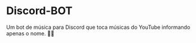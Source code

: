 # Discord-BOT
Um bot de música para Discord que toca músicas do YouTube informando apenas o nome. 🚀🎶
